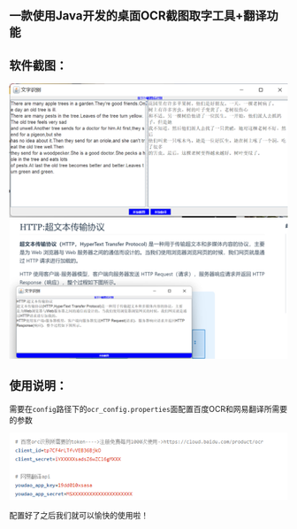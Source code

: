 ## 一款使用Java开发的桌面OCR截图取字工具+翻译功能



## 软件截图：

####	

![输入图片说明](img/1689672176692.jpg)
![输入图片说明](img/image-20230714175026029.png)
## 使用说明：

​	需要在`config`路径下的`ocr_config.properties`面配置百度OCR和网易翻译所需要的参数



![输入图片说明](img/1689672230113.jpg)

配置好了之后我们就可以愉快的使用啦！
